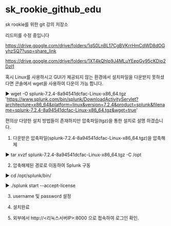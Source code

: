 # sk_rookie_github_edu
sk rookie를 위한 git 강의 저장소

리드미를 수정 중입니다

https://drive.google.com/drive/folders/1qS0LnBL17CgBVKrrHmCdWD8dOGyhzSQ7?usp=share_link

https://drive.google.com/drive/folders/1XT4kQhIp9J4MLuYEepGy95cKDio2DzI1

혹시 Linux를 사용하시고 GUI가 제공되지 않는 환경에서 설치파일을 다운받지 못하셨다면 콘솔에서 wget을 사용하여 다운이 가능 합니다.

▶ wget -O splunk-7.2.4-8a94541dcfac-Linux-x86_64.tgz 'https://www.splunk.com/bin/splunk/DownloadActivityServlet?architecture=x86_64&platform=linux&version=7.2.4&product=splunk&filename=splunk-7.2.4-8a94541dcfac-Linux-x86_64.tgz&wget=true'



편의상 다양한 설치 방법들이 존재하지만 압축파일(tgz)을 통한 설치로 설명 하겠습니다.



1. 다운받은 압축파일(splunk-7.2.4-8a94541dcfac-Linux-x86_64.tgz)을 압축해제

▶ tar xvzf splunk-7.2.4-8a94541dcfac-Linux-x86_64.tgz -C /opt 



2. 압축해제된 경로로 이동하여 Splunk 구동

▶ cd /opt/splunk/bin/

▶ ./splunk start --accept-license



3. username 및 password 설정

4. 설치완료

5. 외부에서 http://<리눅스서버IP>:8000 으로 접속하여 로그인 확인.
